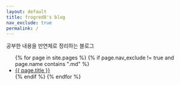 ```yaml
---
layout: default
title: frogred8's blog
nav_exclude: true
permalink: /
---
```


공부한 내용을 만연체로 정리하는 블로그
<ul>
{% for page in site.pages %}
  {% if page.nav_exclude != true and page.name contains ".md" %}
  <li><a href="{{ page.url }}">{{ page.title }}</a></li>
  {% endif %}
{% endfor %}
</ul>